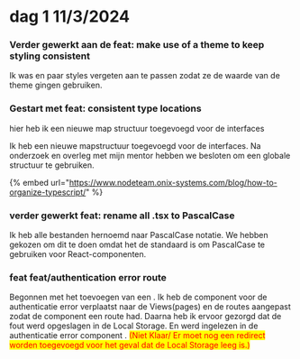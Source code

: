 # dag 1 11/3/2024

### Verder gewerkt aan de feat: make use of a theme to keep styling consistent

Ik was en paar styles vergeten aan te passen zodat ze de waarde van de theme gingen gebruiken.

### Gestart met feat: consistent type locations

hier heb ik een nieuwe map structuur toegevoegd voor de interfaces

Ik heb een nieuwe mapstructuur toegevoegd voor de interfaces. Na onderzoek en overleg met mijn mentor hebben we besloten om een globale structuur te gebruiken.

{% embed url="https://www.nodeteam.onix-systems.com/blog/how-to-organize-typescript/" %}

### verder gewerkt feat: rename all .tsx to PascalCase

Ik heb alle bestanden hernoemd naar PascalCase notatie. We hebben gekozen om dit te doen omdat het de standaard is om PascalCase  te gebruiken voor React-componenten.

### feat feat/authentication error route

Begonnen met het toevoegen van een . Ik heb de component voor de authenticatie error verplaatst naar de Views(pages) en de routes aangepast zodat de component een route had. Daarna heb ik ervoor gezorgd dat de fout werd opgeslagen in de Local Storage. En werd ingelezen in de  authenticatie error component .  <mark style="color:red;">(Niet Klaar/ Er moet nog een redirect worden toegevoegd voor het geval dat de Local Storage leeg is.)</mark>&#x20;



